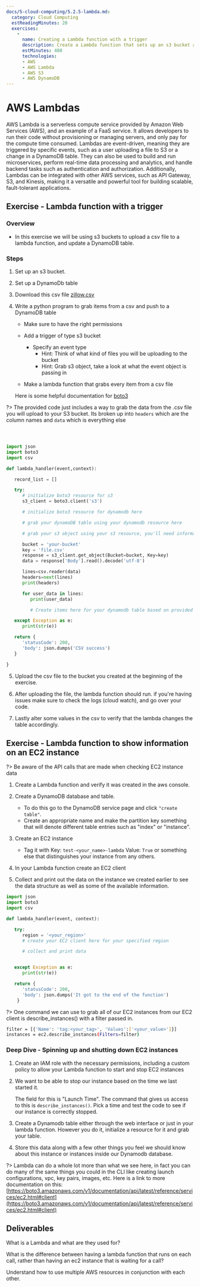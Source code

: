 ```yaml
---
docs/5-cloud-computing/5.2.5-lambda.md:
  category: Cloud Computing
  estReadingMinutes: 20
  exercises:
    -
      name: Creating a Lambda function with a trigger
      description: Create a Lambda function that sets up an s3 bucket and a DynamoDB, downloads a csv file, and then uses a python script to parse the csv and push all the data into DynamoDB.
      estMinutes: 480
      technologies:
      - AWS
      - AWS Lambda
      - AWS S3
      - AWS DynamoDB
---
```


# AWS Lambdas

AWS Lambda is a serverless compute service provided by Amazon Web Services (AWS), and an example of a FaaS service. It allows developers to run their code without provisioning or managing servers, and only pay for the compute time consumed. Lambdas are event-driven, meaning they are triggered by specific events, such as a user uploading a file to S3 or a change in a DynamoDB table. They can also be used to build and run microservices, perform real-time data processing and analytics, and handle backend tasks such as authentication and authorization. Additionally, Lambdas can be integrated with other AWS services, such as API Gateway, S3, and Kinesis, making it a versatile and powerful tool for building scalable, fault-tolerant applications.

## Exercise - Lambda function with a trigger

### Overview

- In this exercise we will be using s3 buckets to upload a csv file to a lambda function, and update a DynamoDB table.

### Steps

1. Set up an s3 bucket.
2. Set up a DynamoDb table
3. Download this csv file [zillow.csv](https://people.sc.fsu.edu/~jburkardt/data/csv/zillow.csv)
5. Write a python program to grab items from a csv and push to a DynamoDB table

   - Make sure to have the right permissions
   - Add a trigger of type s3 bucket

     - Specify an event type
       - Hint: Think of what kind of files you will be uploading to the bucket
       - Hint: Grab s3 object, take a look at what the event object is passing in
   - Make a lambda function that grabs every item from a csv file

   Here is some helpful documentation for [boto3](https://boto3.amazonaws.com/v1/documentation/api/latest/guide/dynamodb.html)

?> The provided code just includes a way to grab the data from the .csv file you will upload to your S3 bucket. Its broken up into `headers` which are the column names and `data` which is everything else

```python



import json
import boto3
import csv

def lambda_handler(event,context):

   record_list = []

   try:
      # initialize boto3 resource for s3
      s3_client = boto3.client('s3')

      # initialize boto3 resource for dynamodb here

      # grab your dynamoDB table using your dynamodb resource here

      # grab your s3 object using your s3 resource, you'll need information inside of the "event" object to do so

      bucket = 'your-bucket'
      key = 'file.csv'
      response = s3_client.get_object(Bucket=bucket, Key=key)
      data = response['Body'].read().decode('utf-8')

      lines=csv.reader(data)
      headers=next(lines)
      print(headers)

      for user_data in lines:
         print(user_data)

         # Create items here for your dynamodb table based on provided .csv file

   except Exception as e:
      print(str(e))

   return {
      'statusCode': 200,
      'body': json.dumps('CSV success')
   }

}

```

5. Upload the csv file to the bucket you created at the beginning of the exercise.

6. After uploading the file, the lambda function should run. if you're having issues make sure to check the logs (cloud watch), and go over your code.

7. Lastly alter some values in the csv to verify that the lambda changes the table accordingly.

## Exercise - Lambda function to show information on an EC2 instance

?> Be aware of the API calls that are made when checking EC2 instance data

1. Create a Lambda function and verify it was created in the aws console.

2. Create a DynamoDB database and table.
   - To do this go to the DynamoDB service page and click `"create table"`.
   - Create an appropriate name and make the partition key something that will denote different table entries such as "index" or "instance".

3. Create an EC2 instance
   - Tag it with Key: `test-<your_name>-lambda` Value: `True`  or something else that distinguishes your instance from any others.

5. In your Lambda function create an EC2 client

5. Collect and print out the data on the instance we created earlier to see the data structure as well as some of the available information.

```python
import json
import boto3
import csv

def lambda_handler(event, context):

   try:
      region = '<your_region>'
      # create your EC2 client here for your specified region

      # collect and print data


   except Exception as e:
      print(str(e))

   return {
      'statusCode': 200,
      'body': json.dumps('It got to the end of the function')
    }
```

?> One command we can use to grab all of our EC2 instances from our EC2 client is describe_instances() with a filter passed in.

```bash
filter = [{'Name': 'tag:<your_tag>', 'Values':['<your_value>']}]
instances = ec2.describe_instances(Filters=filter)
```

### Deep Dive - Spinning up and shutting down EC2 instances

1. Create an IAM role with the necessary permissions, including a custom policy to allow your Lambda function to start and stop EC2 instances

2. We want to be able to stop our instance based on the time we last started it.

   The field for this is "Launch Time".  The command that gives us access to this is `describe_instances()`. Pick a time and test the code to see if our instance is correctly stopped.

3. Create a Dynamodb table either through the web interface or just in your lambda function.  However you do it, initialize a resource for it and grab your table.

5. Store this data along with a few other things you feel we should know about this instance or instances inside our Dynamodb database.

?> Lambda can do a whole lot more than what we see here, in fact you can do many of the same things you could in the CLI like creating launch configurations, vpc, key pairs, images, etc.  Here is a link to more documentation on this: [https://boto3.amazonaws.com/v1/documentation/api/latest/reference/services/ec2.html#client](https://boto3.amazonaws.com/v1/documentation/api/latest/reference/services/ec2.html#client)

## Deliverables

What is a Lambda and what are they used for?

What is the difference between having a lambda function that runs on each call, rather than having an ec2 instance that is waiting for a call?

Understand how to use multiple AWS resources in conjunction with each other.
